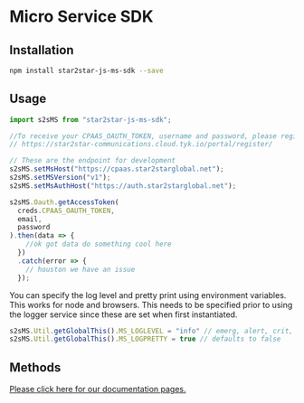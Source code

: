 # Micro Service SDK

## Installation

```bash
npm install star2star-js-ms-sdk --save
```

## Usage

```javascript
import s2sMS from "star2star-js-ms-sdk";

//To receive your CPAAS_OAUTH_TOKEN, username and password, please register here:
// https://star2star-communications.cloud.tyk.io/portal/register/

// These are the endpoint for development
s2sMS.setMsHost("https://cpaas.star2starglobal.net");
s2sMS.setMSVersion("v1");
s2sMS.setMsAuthHost("https://auth.star2starglobal.net");

s2sMS.Oauth.getAccessToken(
  creds.CPAAS_OAUTH_TOKEN,
  email,
  password
).then(data => {
    //ok got data do something cool here
  })
  .catch(error => {
    // houston we have an issue
  });
```

You can specify the log level and pretty print using environment variables. This works for node and browsers.
This needs to be specified prior to using the logger service since these are set when first instantiated.

```javascript
s2sMS.Util.getGlobalThis().MS_LOGLEVEL = "info" // emerg, alert, crit, error, warning, notice, debug
s2sMS.Util.getGlobalThis().MS_LOGPRETTY = true // defaults to false
```


## Methods

[Please click here for our documentation pages.](https://star2star.github.io/star2star-js-ms-sdk/ "Star2Star Micro Service SDK Documentation")